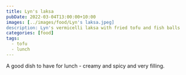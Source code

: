 ```yaml
---
title: Lyn's laksa
pubDate: 2022-03-04T13:00:00+10:00
images: [../images/food/Lyn's laksa.jpeg]
description: Lyn's vermicelli laksa with fried tofu and fish balls
categories: [food]
tags:
  - tofu
  - lunch
---
```


A good dish to have for lunch - creamy and spicy and very filling.
